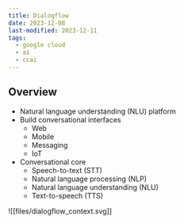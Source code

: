 ```yaml
---
title: Dialogflow
date: 2023-12-08
last-modified: 2023-12-11
tags:
  - google cloud
  - ai
  - ccai
---
```


## Overview

- Natural language understanding (NLU) platform
- Build conversational interfaces
	- Web
	- Mobile
	- Messaging
	- IoT
- Conversational core
	- Speech-to-text (STT)
	- Natural language processing (NLP)
	- Natural language understanding (NLU)
	- Text-to-speech (TTS)

![[files/dialogflow_context.svg]]